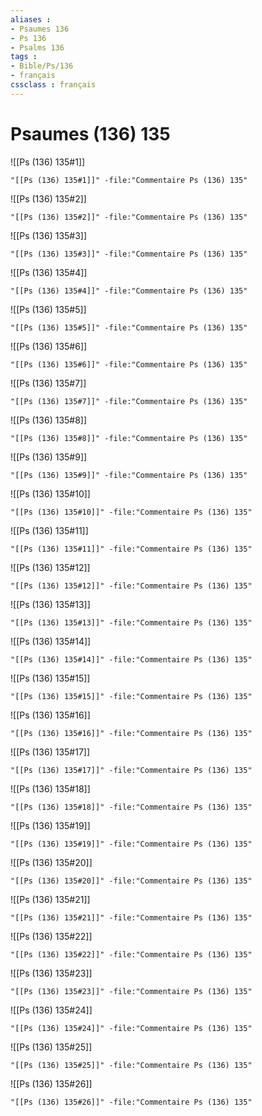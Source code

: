 ```yaml
---
aliases : 
- Psaumes 136
- Ps 136
- Psalms 136
tags : 
- Bible/Ps/136
- français
cssclass : français
---
```


# Psaumes (136) 135

![[Ps (136) 135#1]]

```query
"[[Ps (136) 135#1]]" -file:"Commentaire Ps (136) 135"
```

![[Ps (136) 135#2]]

```query
"[[Ps (136) 135#2]]" -file:"Commentaire Ps (136) 135"
```

![[Ps (136) 135#3]]

```query
"[[Ps (136) 135#3]]" -file:"Commentaire Ps (136) 135"
```

![[Ps (136) 135#4]]

```query
"[[Ps (136) 135#4]]" -file:"Commentaire Ps (136) 135"
```

![[Ps (136) 135#5]]

```query
"[[Ps (136) 135#5]]" -file:"Commentaire Ps (136) 135"
```

![[Ps (136) 135#6]]

```query
"[[Ps (136) 135#6]]" -file:"Commentaire Ps (136) 135"
```

![[Ps (136) 135#7]]

```query
"[[Ps (136) 135#7]]" -file:"Commentaire Ps (136) 135"
```

![[Ps (136) 135#8]]

```query
"[[Ps (136) 135#8]]" -file:"Commentaire Ps (136) 135"
```

![[Ps (136) 135#9]]

```query
"[[Ps (136) 135#9]]" -file:"Commentaire Ps (136) 135"
```

![[Ps (136) 135#10]]

```query
"[[Ps (136) 135#10]]" -file:"Commentaire Ps (136) 135"
```

![[Ps (136) 135#11]]

```query
"[[Ps (136) 135#11]]" -file:"Commentaire Ps (136) 135"
```

![[Ps (136) 135#12]]

```query
"[[Ps (136) 135#12]]" -file:"Commentaire Ps (136) 135"
```

![[Ps (136) 135#13]]

```query
"[[Ps (136) 135#13]]" -file:"Commentaire Ps (136) 135"
```

![[Ps (136) 135#14]]

```query
"[[Ps (136) 135#14]]" -file:"Commentaire Ps (136) 135"
```

![[Ps (136) 135#15]]

```query
"[[Ps (136) 135#15]]" -file:"Commentaire Ps (136) 135"
```

![[Ps (136) 135#16]]

```query
"[[Ps (136) 135#16]]" -file:"Commentaire Ps (136) 135"
```

![[Ps (136) 135#17]]

```query
"[[Ps (136) 135#17]]" -file:"Commentaire Ps (136) 135"
```

![[Ps (136) 135#18]]

```query
"[[Ps (136) 135#18]]" -file:"Commentaire Ps (136) 135"
```

![[Ps (136) 135#19]]

```query
"[[Ps (136) 135#19]]" -file:"Commentaire Ps (136) 135"
```

![[Ps (136) 135#20]]

```query
"[[Ps (136) 135#20]]" -file:"Commentaire Ps (136) 135"
```

![[Ps (136) 135#21]]

```query
"[[Ps (136) 135#21]]" -file:"Commentaire Ps (136) 135"
```

![[Ps (136) 135#22]]

```query
"[[Ps (136) 135#22]]" -file:"Commentaire Ps (136) 135"
```

![[Ps (136) 135#23]]

```query
"[[Ps (136) 135#23]]" -file:"Commentaire Ps (136) 135"
```

![[Ps (136) 135#24]]

```query
"[[Ps (136) 135#24]]" -file:"Commentaire Ps (136) 135"
```

![[Ps (136) 135#25]]

```query
"[[Ps (136) 135#25]]" -file:"Commentaire Ps (136) 135"
```

![[Ps (136) 135#26]]

```query
"[[Ps (136) 135#26]]" -file:"Commentaire Ps (136) 135"
```


